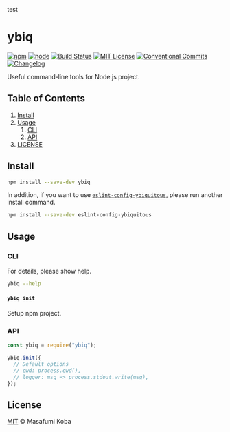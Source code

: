 test
# ybiq

[![npm](https://img.shields.io/npm/v/ybiq.svg)](https://www.npmjs.com/package/ybiq)
[![node](https://img.shields.io/node/v/ybiq.svg)](https://github.com/ybiquitous/ybiq)
[![Build Status](https://travis-ci.org/ybiquitous/ybiq.svg?branch=master)](https://travis-ci.org/ybiquitous/ybiq)
[![MIT License](https://img.shields.io/github/license/ybiquitous/ybiq.svg)](LICENSE)
[![Conventional Commits](https://img.shields.io/badge/Conventional%20Commits-1.0.0-yellow.svg)](https://conventionalcommits.org)
[![Changelog](https://img.shields.io/badge/changelog-here-blue.svg)](CHANGELOG.md)

Useful command-line tools for Node.js project.

## Table of Contents

1.  [Install](#install)
2.  [Usage](#usage)
    1.  [CLI](#cli)
    2.  [API](#api)
3.  [LICENSE](#license)

## Install

```sh
npm install --save-dev ybiq
```

In addition, if you want to use [`eslint-config-ybiquitous`](https://npm.im/eslint-config-ybiquitous),
please run another install command.

```sh
npm install --save-dev eslint-config-ybiquitous
```

## Usage

### CLI

For details, please show help.

```sh
ybiq --help
```

#### `ybiq init`

Setup npm project.

### API

```js
const ybiq = require("ybiq");

ybiq.init({
  // Default options
  // cwd: process.cwd(),
  // logger: msg => process.stdout.write(msg),
});
```

## License

[MIT](LICENSE) © Masafumi Koba

